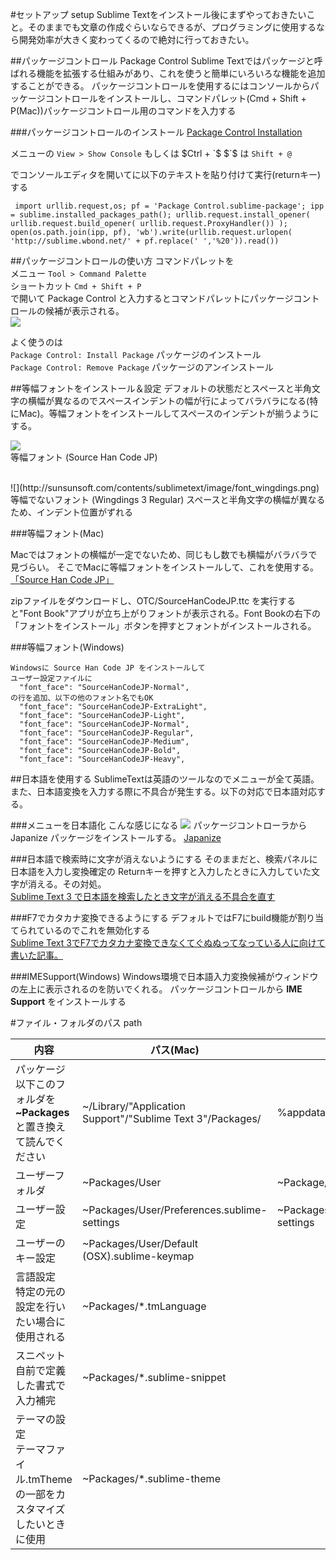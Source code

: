 #セットアップ setup
Sublime Textをインストール後にまずやっておきたいこと。そのままでも文章の作成ぐらいならできるが、プログラミングに使用するなら開発効率が大きく変わってくるので絶対に行っておきたい。

##パッケージコントロール Package Control
Sublime Textではパッケージと呼ばれる機能を拡張する仕組みがあり、これを使うと簡単にいろいろな機能を追加することができる。
パッケージコントロールを使用するにはコンソールからパッケージコントロールをインストールし、コマンドパレット(Cmd + Shift + P(Mac))パッケージコントロール用のコマンドを入力する

###パッケージコントロールのインストール
<a href="https://sublime.wbond.net/installation#st3" target="_blank">Package Control Installation</a>

メニューの 
`View > Show Console`
もしくは $Ctrl + `$
$`$ は
`Shift + @`

でコンソールエディタを開いてに以下のテキストを貼り付けて実行(returnキー)する
 
~~~
 import urllib.request,os; pf = 'Package Control.sublime-package'; ipp = sublime.installed_packages_path(); urllib.request.install_opener( urllib.request.build_opener( urllib.request.ProxyHandler()) ); open(os.path.join(ipp, pf), 'wb').write(urllib.request.urlopen( 'http://sublime.wbond.net/' + pf.replace(' ','%20')).read()) 
~~~

##パッケージコントロールの使い方
コマンドパレットを  
  メニュー  `Tool > Command Palette`  
  ショートカット  `Cmd + Shift + P`  
で開いて
Package Control と入力するとコマンドパレットにパッケージコントロールの候補が表示される。  
![](http://sunsunsoft.com/contents/sublimetext/image/package_control.png)

よく使うのは  
  `Package Control: Install Package`   パッケージのインストール  
  `Package Control: Remove Package`    パッケージのアンインストール  

##等幅フォントをインストール＆設定
デフォルトの状態だとスペースと半角文字の横幅が異なるのでスペースインデントの幅が行によってバラバラになる(特にMac)。等幅フォントをインストールしてスペースのインデントが揃うようにする。

![](http://sunsunsoft.com/contents/sublimetext/image/font_hanjp.png)  
等幅フォント (Source Han Code JP)  
  
<br>
![](http://sunsunsoft.com/contents/sublimetext/image/font_wingdings.png)  
等幅でないフォント (Wingdings 3 Regular)  
スペースと半角文字の横幅が異なるため、インデント位置がずれる

###等幅フォント(Mac)


Macではフォントの横幅が一定でないため、同じもし数でも横幅がバラバラで見づらい。
そこでMacに等幅フォントをインストールして、これを使用する。
[「Source Han Code JP」](https://github.com/adobe-fonts/source-han-code-jp/releases/tag/2.000R)


zipファイルをダウンロードし、OTC/SourceHanCodeJP.ttc を実行すると"Font Book"アプリが立ち上がりフォントが表示される。Font Bookの右下の「フォントをインストール」ボタンを押すとフォントがインストールされる。


###等幅フォント(Windows)
~~~
Windowsに Source Han Code JP をインストールして
ユーザー設定ファイルに
  "font_face": "SourceHanCodeJP-Normal",
の行を追加、以下の他のフォント名でもOK
  "font_face": "SourceHanCodeJP-ExtraLight",
  "font_face": "SourceHanCodeJP-Light",
  "font_face": "SourceHanCodeJP-Normal",
  "font_face": "SourceHanCodeJP-Regular",
  "font_face": "SourceHanCodeJP-Medium",
  "font_face": "SourceHanCodeJP-Bold",
  "font_face": "SourceHanCodeJP-Heavy",
~~~

##日本語を使用する
SublimeTextは英語のツールなのでメニューが全て英語。また、日本語変換を入力する際に不具合が発生する。以下の対応で日本語対応する。

###メニューを日本語化
こんな感じになる
![](http://sunsunsoft.com/contents/sublimetext/image/japanese_menu.png)
パッケージコントローラから Japanize パッケージをインストールする。
[Japanize](http://webkaru.net/dev/sublime-text-3-japanize/)

###日本語で検索時に文字が消えないようにする
そのままだと、検索パネルに日本語を入力し変換確定の Returnキーを押すと入力したときに入力していた文字が消える。その対処。  
[Sublime Text 3 で日本語を検索したとき文字が消える不具合を直す](http://memo.sanographix.net/post/101061111635)

###F7でカタカナ変換できるようにする
デフォルトではF7にbuild機能が割り当てられているのでこれを無効化する  
[Sublime Text 3でF7でカタカナ変換できなくてぐぬぬってなっている人に向けて書いた記事。](https://wayohoo.com/sublime-text/how-to-be-able-to-use-the-f7-key-in-sublime-text-3.html)

###IMESupport(Windows)
Windows環境で日本語入力変換候補がウィンドウの左上に表示されるのを防いでくれる。
パッケージコントロールから **IME Support** をインストールする

#ファイル・フォルダのパス path

|内容|パス(Mac)|パス(Windows)|
|---|---|---|
|パッケージ<br>以下このフォルダを<br>**~Packages**と置き換えて読んでください | ~/Library/"Application Support"/"Sublime Text 3"/Packages/ | %appdata%\Sublime Text 3\Packages\
|ユーザーフォルダ | ~Packages/User | ~Package/User
|ユーザー設定 | ~Packages/User/Preferences.sublime-settings | ~Packages/User/Preferences.sublime-settings
|ユーザーのキー設定 | ~Packages/User/Default (OSX).sublime-keymap | 
|言語設定<br>特定の元の設定を行いたい場合に使用される | ~Packages/*.tmLanguage
|スニペット<br>自前で定義した書式で入力補完 | ~Packages/*.sublime-snippet
|テーマの設定<br>テーマファイル.tmThemeの一部をカスタマイズしたいときに使用 | ~Packages/*.sublime-theme